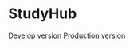 # StudyHub

[Develop version](https://studyhub-d.netlify.app)
[Production version](https://studyhub-p.netlify.app)
